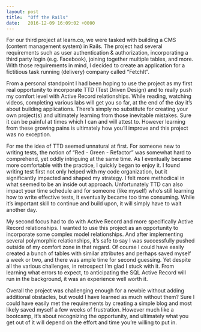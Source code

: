 ```yaml
---
layout: post
title:  "Off the Rails"
date:   2016-12-09 16:09:02 +0000
---
```



For our third project at learn.co, we were tasked with building a CMS (content management system) in Rails. The project had several requirements such as user authentication &amp; authorization, incorporating a third party login (e.g. Facebook), joining together multiple tables, and more. With those requirements in mind, I decided to create an application for a fictitious task running (delivery) company called “FetchIt”.

From a personal standpoint I had been hoping to use the project as my first real opportunity to incorporate TTD (Test Driven Design) and to really push my comfort level with Active Record relationships. While reading, watching videos, completing various labs will get you so far, at the end of the day it’s about building applications. There’s simply no substitute for creating your own project(s) and ultimately learning from those inevitable mistakes. Sure it can be painful at times which I can and will attest to.  However learning from these growing pains is ultimately how you’ll improve and this project was no exception.

For me the idea of TTD seemed unnatural at first. For someone new to writing tests, the notion of “Red - Green - Refactor” was somewhat hard to comprehend, yet oddly intriguing at the same time. As I eventually became more comfortable with the practice, I quickly began to enjoy it. I found writing test first not only helped with my code organization, but it significantly impacted and shaped my strategy.  I felt more methodical in what seemed to be an inside out approach. Unfortunately TTD can also impact your time schedule and for someone (like myself) who’s still learning how to write effective tests, it eventually became too time consuming. While it’s important skill to continue and build upon, it will simply have to wait another day.

My second focus had to do with Active Record and more specifically Active Record relationships. I wanted to use this project as an opportunity to incorporate some complex model relationships. And after implementing several polymorphic relationships, it’s safe to say I was successfully pushed outside of my comfort zone in that regard. Of course I could have easily created a bunch of tables with similar attributes and perhaps saved myself a week or two, and there was ample time for second guessing. Yet despite all the various challenges, in retrospect I’m glad I stuck with it.  From learning what errors to expect, to anticipating the SQL Active Record will run in the background, it was an experience well worth it.

Overall the project was challenging enough for a newbie without adding additional obstacles, but would I have learned as much without them? Sure I could have easily met the requirements by creating a simple blog and most likely saved myself a few weeks of frustration.  However much like a bootcamp, it’s about recognizing the opportunity, and ultimately what you get out of it will depend on the effort and time you’re willing to put in.
